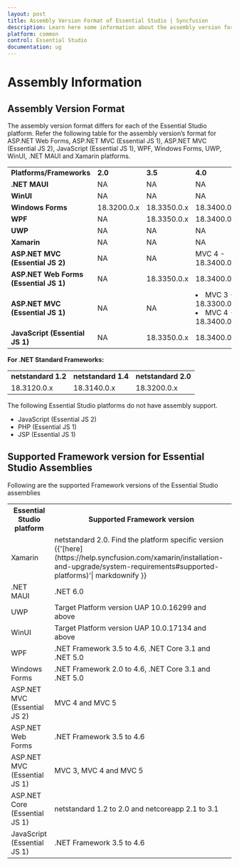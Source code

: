 ```yaml
---
layout: post
title: Assembly Version Format of Essential Studio | Syncfusion
description: Learn here some information about the assembly version format of Syncfusion Essential Studio and more details.
platform: common
control: Essential Studio
documentation: ug
---
```


# Assembly Information

## Assembly Version Format

The assembly version format differs for each of the Essential Studio platform. Refer the following table for the assembly version’s format for ASP.NET Web Forms, ASP.NET MVC (Essential JS 1), ASP.NET MVC (Essential JS 2), JavaScript (Essential JS 1), WPF, Windows Forms, UWP, WinUI, .NET MAUI and Xamarin platforms.



<table>
<tr>
<td>
<b>Platforms/Frameworks</b></td><td>
<b>2.0</b></td><td>
<b>3.5</b></td><td>
<b>4.0</b></td><td>
<b>4.5</b></td><td>
<b>4.5.1</b></td><td>
<b>4.6</b></td><td>
<b>netcoreapp3.1</b></td><td>
<b>net 5.0</b></td><td>
<b>net 6.0</b></td><td>
<b>uap10.0</b></td></tr>
<tr>
<td>
<b>.NET MAUI</b></td><td>
NA</td><td>
NA</td><td>
NA</td><td>
NA</td><td>
NA</td><td>
NA</td><td>
NA</td><td>
NA</td><td>
19.3600.0.x</td><td>
NA</td></tr>
<tr>
<td>
<b>WinUI</b></td><td>
NA</td><td>
NA</td><td>
NA</td><td>
NA</td><td>
NA</td><td>
NA</td><td>
NA</td><td>
19.1500.0.x</td><td>
NA</td><td>
18.3300.0.x</td></tr>
<tr>
<td>
<b>Windows Forms</b></td><td>
18.3200.0.x</td><td>
18.3350.0.x</td><td>
18.3400.0.x</td><td>
18.3450.0.x</td><td>
18.3451.0.x</td><td>
18.3460.0.x</td><td>
18.3310.0.x</td><td>
18.3500.0.x</td><td>
NA</td><td>
NA</td></tr>
<tr>
<td>
<b>WPF</b></td><td>
NA</td><td>
18.3350.0.x</td><td>
18.3400.0.X</td><td>
18.3450.0.X</td><td>
18.3451.0.X</td><td>
18.3460.0.x</td><td>
18.3310.0.x</td><td>
18.3500.0.x</td><td>
NA</td><td>
NA</td></tr>
<tr>
<td>
<b>UWP</b></td><td>
NA</td><td>
NA</td><td>
NA</td><td>
NA</td><td>
NA</td><td>
18.3460.0.x</td><td>
NA</td><td>
NA</td><td>
NA</td><td>
NA</td></tr>
<tr>
<td>
<b>Xamarin</b></td><td>
NA</td><td>
NA</td><td>
NA</td><td>
NA</td><td>
18.3451.0.x</td><td>
NA</td><td>
NA</td><td>
NA</td><td>
NA</td><td>
NA</td></tr>
<tr>
<td>
<b>ASP.NET MVC (Essential JS 2)</b></td><td>
NA</td><td>
NA</td><td>
MVC 4 - 18.3400.0.x</td><td>
MVC 5 - 18.3500.0.x</td><td>
NA</td><td>
NA</td><td>
NA</td><td>
NA</td><td>
NA</td><td>
NA</td></tr>
<tr>
<td>
<b>ASP.NET Web Forms (Essential JS 1)</b></td><td>
NA</td><td>
18.3350.0.x</td><td>
18.3400.0.x</td><td>
18.3450.0.x</td><td>
18.3451.0.x</td><td>
18.3460.0.x</td><td>
NA</td><td>
NA</td><td>
NA</td><td>
NA</td></tr>
<tr>
<td>
<b>ASP.NET MVC (Essential JS 1)</b></td><td>
NA</td><td>
NA</td><td>
<li>MVC 3 - 18.3300.0.x</li><li>MVC 4 - 18.3400.0.x</li></td><td>
MVC 5 - 18.3500.0.x</td><td>
NA</td><td>
NA</td><td>
NA</td><td>
NA</td><td>
NA</td><td>
NA</td></tr>
<tr>
<td>
<b>JavaScript (Essential JS 1)</b></td><td>
NA</td><td>
18.3350.0.x</td><td>
18.3400.0.X</td><td>
18.3450.0.X</td><td>
18.3451.0.X</td><td>
18.3460.0.X</td><td>
NA</td><td>
NA</td><td>
NA</td><td>
NA</td></tr>
</table>

**For .NET Standard Frameworks:**

<table>
<tr>
<td>
<b>netstandard 1.2</b></td><td>
<b>netstandard 1.4</b></td><td>
<b>netstandard 2.0</b></td></tr>
<tr>
<td>
18.3120.0.x</td><td>
18.3140.0.x</td><td>
18.3200.0.x</td></tr>
</table>

The following Essential Studio platforms do not have assembly support.

* JavaScript (Essential JS 2)
* PHP (Essential JS 1)
* JSP (Essential JS 1)

## Supported Framework version for Essential Studio Assemblies

Following are the supported Framework versions of the Essential Studio assemblies

<table>
<tr>
<th>Essential Studio platform</th>
<th>Supported Framework version</th>
</tr>
<tr>
<td>Xamarin</td>
<td>netstandard 2.0. Find the platform specific version {{'[here](https://help.syncfusion.com/xamarin/installation-and-upgrade/system-requirements#supported-platforms)'| markdownify }}</td>
</tr>
<tr>
<td>.NET MAUI</td>
<td>.NET 6.0</td>
</tr>
<tr>
<td>UWP</td>
<td>Target Platform version UAP 10.0.16299 and above</td>
</tr>
<tr>
<td>WinUI</td>
<td>Target Platform version UAP 10.0.17134 and above</td>
</tr>
<tr>
<td>WPF</td>
<td>.NET Framework 3.5 to 4.6, .NET Core 3.1 and .NET 5.0</td>
</tr>
<tr>
<td>Windows Forms</td>
<td>.NET Framework 2.0 to 4.6, .NET Core 3.1 and .NET 5.0</td>
</tr>
<tr>
<td>ASP.NET MVC (Essential JS 2)</td>
<td>MVC 4 and MVC 5</td>
</tr>
<tr>
<td>ASP.NET Web Forms</td>
<td>.NET Framework 3.5 to 4.6</td>
</tr>
<tr>
<td>ASP.NET MVC (Essential JS 1)</td>
<td>MVC 3, MVC 4 and MVC 5</td>
</tr>
<tr>
<td>ASP.NET Core (Essential JS 1)</td>
<td>netstandard 1.2 to 2.0 and netcoreapp 2.1 to 3.1</td>
</tr>
<tr>
<td>JavaScript (Essential JS 1)</td>
<td>.NET Framework 3.5 to 4.6</td>
</tr>
</table>
